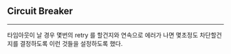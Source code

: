 ## Circuit Breaker 

***

타임아웃이 날 경우 몇번의 retry 를 할건지와 연속으로 에러가 나면 몇초정도 차단할건지를 결정하도록 이런 것들을 설정하도록 했다. 